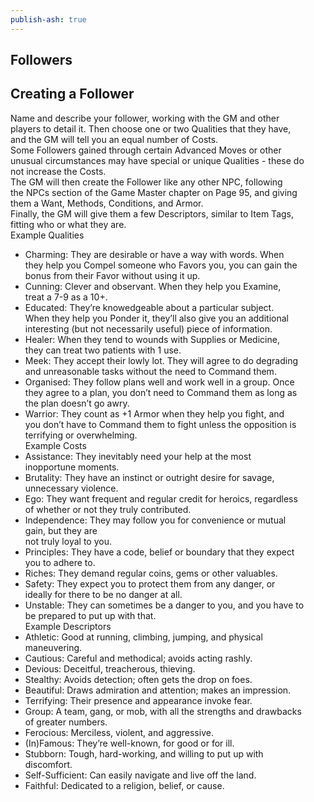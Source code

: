 ```yaml
---  
publish-ash: true  
---  
```

## Followers    
## Creating a Follower    
Name and describe your follower, working with the GM and other    
players to detail it. Then choose one or two Qualities that they have,    
and the GM will tell you an equal number of Costs.    
Some Followers gained through certain Advanced Moves or other    
unusual circumstances may have special or unique Qualities - these do    
not increase the Costs.    
The GM will then create the Follower like any other NPC, following    
the NPCs section of the Game Master chapter on Page 95, and giving    
them a Want, Methods, Conditions, and Armor.    
Finally, the GM will give them a few Descriptors, similar to Item Tags,    
fitting who or what they are.    
Example Qualities    
- Charming: They are desirable or have a way with words. When    
they help you Compel someone who Favors you, you can gain the    
bonus from their Favor without using it up.    
- Cunning: Clever and observant. When they help you Examine,    
treat a 7-9 as a 10+.    
- Educated: They’re knowedgeable about a particular subject.    
When they help you Ponder it, they’ll also give you an additional    
interesting (but not necessarily useful) piece of information.    
- Healer: When they tend to wounds with Supplies or Medicine,    
they can treat two patients with 1 use.    
- Meek: They accept their lowly lot. They will agree to do degrading    
and unreasonable tasks without the need to Command them.    
- Organised: They follow plans well and work well in a group. Once    
they agree to a plan, you don’t need to Command them as long as    
the plan doesn’t go awry.    
- Warrior: They count as +1 Armor when they help you fight, and    
you don’t have to Command them to fight unless the opposition is    
terrifying or overwhelming.    
Example Costs    
- Assistance: They inevitably need your help at the most    
inopportune moments.    
- Brutality: They have an instinct or outright desire for savage,    
unnecessary violence.    
- Ego: They want frequent and regular credit for heroics, regardless    
of whether or not they truly contributed.    
- Independence: They may follow you for convenience or mutual    
gain, but they are    
not truly loyal to you.    
- Principles: They have a code, belief or boundary that they expect    
you to adhere to.    
- Riches: They demand regular coins, gems or other valuables.    
- Safety: They expect you to protect them from any danger, or    
ideally for there to be no danger at all.    
- Unstable: They can sometimes be a danger to you, and you have to    
be prepared to put up with that.    
Example Descriptors    
- Athletic: Good at running, climbing, jumping, and physical    
maneuvering.    
- Cautious: Careful and methodical; avoids acting rashly.    
- Devious: Deceitful, treacherous, thieving.    
- Stealthy: Avoids detection; often gets the drop on foes.    
- Beautiful: Draws admiration and attention; makes an impression.    
- Terrifying: Their presence and appearance invoke fear.    
- Group: A team, gang, or mob, with all the strengths and drawbacks    
of greater numbers.    
- Ferocious: Merciless, violent, and aggressive.    
- (In)Famous: They’re well-known, for good or for ill.    
- Stubborn: Tough, hard-working, and willing to put up with    
discomfort.    
- Self-Sufficient: Can easily navigate and live off the land.    
- Faithful: Dedicated to a religion, belief, or cause.  